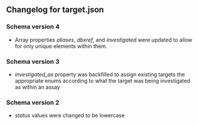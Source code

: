 ## Changelog for target.json

### Schema version 4

* Array properties *aliases*, *dbxref*, and *investigated* were updated to allow for only unique elements within them.

### Schema version 3

* *investigated_as* property was backfilled to assign existing targets the appropriate enums according to what the target was being investigated as within an assay

### Schema version 2

* *status* values were changed to be lowercase